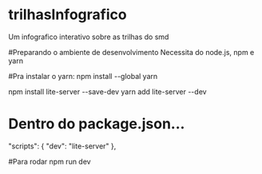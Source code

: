 # trilhasInfografico
 Um infografico interativo sobre as trilhas do smd

#Preparando o ambiente de desenvolvimento
Necessita do node.js, npm e yarn

#Pra instalar o yarn: 
npm install --global yarn

npm install lite-server --save-dev
yarn add lite-server --dev

# Dentro do package.json...
  "scripts": {
    "dev": "lite-server"
  },

#Para rodar
npm run dev
